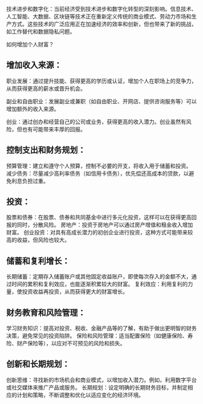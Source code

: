 技术进步和数字化：当前经济受到技术进步和数字化转型的深刻影响。信息技术、人工智能、大数据、区块链等技术正在重新定义传统的商业模式、劳动力市场和生产方式。这些技术的广泛应用正在加速经济的效率和创新，但也带来了新的挑战，如工作替代和数据隐私问题。

如何增加个人财富？

## 增加收入来源：

职业发展：通过提升技能、获得更高的学历或认证，增加个人在职场上的竞争力，从而获得更高的薪水或晋升机会。

副业和自由职业：发展副业或兼职（如自由职业、开网店、提供咨询服务等）可以增加额外的收入来源。

创业：通过创办和经营自己的公司或业务，获得更高的收入潜力。创业虽然有风险，但也有可能带来丰厚的回报。

## 控制支出和财务规划：

预算管理：建立和遵守个人预算，控制不必要的开支，将收入用于储蓄和投资。
减少债务：尽量减少高利率债务（如信用卡债务），优先偿还高成本的贷款，以避免利息负担过重。
## 投资：

股票和债券：在股票、债券和共同基金中进行多元化投资，这样可以在获得更高回报的同时，分散风险。
房地产：投资于房地产可以通过房产增值和租金收入增加财富。
创业投资：对具有高成长潜力的初创企业进行投资，这种方式可能带来较高的收益，但风险也较大。
## 储蓄和复利增长：

长期储蓄：定期存入储蓄账户或其他固定收益账户，即使每次存入的金额不大，通过时间的累积和复利效应，也能逐渐积累较大的财富。
复利效应：利用复利的力量，使投资收益再投资，从而获得更大的财富增长。
## 财务教育和风险管理：

学习财务知识：提高对投资、税收、金融产品等的了解，有助于做出更明智的财务决策，避免常见的投资陷阱。
保险和风险管理：适当配置保险（如健康保险、寿险、财产保险等），以应对不可预见的风险和损失。
## 创新和长期规划：

创新思维：寻找新的市场机会和商业模式，以增加收入潜力。例如，利用数字平台或社交媒体来推广产品或服务。
长期规划：设定明确的长期财务目标，并制定相应的计划和策略，不断调整和优化以适应变化的经济环境。
